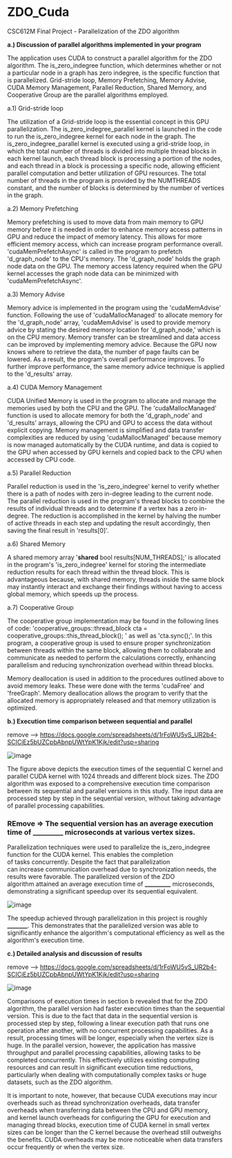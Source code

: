 # ZDO_Cuda
CSC612M Final Project - Parallelization of the ZDO algorithm

**a.) Discussion of parallel algorithms implemented in your program**

The application uses CUDA to construct a parallel algorithm for the ZDO algorithm. The is_zero_indegree function, which determines whether or not a particular node in a graph has zero indegree, is the specific function that is parallelized. Grid-stride loop, Memory Prefetching, Memory Advise, CUDA Memory Management, Parallel Reduction, Shared Memory, and Cooperative Group are the parallel algorithms employed.

a.1) Grid-stride loop

The utilization of a Grid-stride loop is the essential concept in this GPU parallelization. The is_zero_indegree_parallel kernel is launched in the code to run the is_zero_indegree kernel for each node in the graph. The is_zero_indegree_parallel kernel is executed using a grid-stride loop, in which the total number of threads is divided into multiple thread blocks in each kernel launch, each thread block is processing a portion of the nodes, and each thread in a block is processing a specific node, allowing efficient parallel computation and better utilization of GPU resources. The total number of threads in the program is provided by the NUMTHREADS constant, and the number of blocks is determined by the number of vertices in the graph. 

a.2) Memory Prefetching

Memory prefetching is used to move data from main memory to GPU memory before it is needed in order to enhance memory access patterns in GPU and reduce the impact of memory latency. This allows for more efficient memory access, which can increase program performance overall. 'cudaMemPrefetchAsync' is called in the program to prefetch 'd_graph_node' to the CPU's memory. The 'd_graph_node' holds the graph node data on the GPU. The memory access latency required when the GPU kernel accesses the graph node data can be minimized with 'cudaMemPrefetchAsync'.

a.3) Memory Advise

Memory advice is implemented in the program using the 'cudaMemAdvise' function. Following the use of 'cudaMallocManaged' to allocate memory for the 'd_graph_node' array, 'cudaMemAdvise' is used to provide memory advice by stating the desired memory location for 'd_graph_node,' which is on the CPU memory. Memory transfer can be streamlined and data access can be improved by implementing memory advice. Because the GPU now knows where to retrieve the data, the number of page faults can be lowered. As a result, the program's overall performance improves. To further improve performance, the same memory advice technique is applied to the 'd_results' array.

a.4) CUDA Memory Management

CUDA Unified Memory is used in the program to allocate and manage the memories used by both the CPU and the GPU. The 'cudaMallocManaged' function is used to allocate memory for both the 'd_graph_node' and 'd_results' arrays, allowing the CPU and GPU to access the data without explicit copying. Memory management is simplified and data transfer complexities are reduced by using 'cudaMallocManaged' because memory is now managed automatically by the CUDA runtime, and data is copied to the GPU when accessed by GPU kernels and copied back to the CPU when accessed by CPU code.

a.5) Parallel Reduction

Parallel reduction is used in the 'is_zero_indegree' kernel to verify whether there is a path of nodes with zero in-degree leading to the current node. The parallel reduction is used in the program's thread blocks to combine the results of individual threads and to determine if a vertex has a zero in-degree. The reduction is accomplished in the kernel by halving the number of active threads in each step and updating the result accordingly, then saving the final result in 'results[0]'. 

a.6) Shared Memory

A shared memory array '__shared__ bool results[NUM_THREADS];' is allocated in the program's 'is_zero_indegree' kernel for storing the intermediate reduction results for each thread within the thread block. This is advantageous because, with shared memory, threads inside the same block may instantly interact and exchange their findings without having to access global memory, which speeds up the process.

a.7) Cooperative Group

The cooperative group implementation may be found in the following lines of code: 'cooperative_groups::thread_block cta = cooperative_groups::this_thread_block();
' as well as 'cta.sync();'. In this program, a cooperative group is used to ensure proper synchronization between threads within the same block, allowing them to collaborate and communicate as needed to perform the calculations correctly, enhancing parallelism and reducing synchronization overhead within thread blocks.

Memory deallocation is used in addition to the procedures outlined above to avoid memory leaks. These were done with the terms 'cudaFree' and 'freeGraph'. Memory deallocation allows the program to verify that the allocated memory is appropriately released and that memory utilization is optimized.  

**b.) Execution time comparison between sequential and parallel**

remove -->  https://docs.google.com/spreadsheets/d/1rFoWU5vS_UR2b4-SCICiEz5bUZCpbAbnpUWtYpK1Kjk/edit?usp=sharing

![image](https://github.com/HannahChen19/ZDO_Cuda/assets/140621087/adcdd967-5e0a-4bf7-9ec1-8eb7884c68a0)




The figure above depicts the execution times of the sequential C kernel and parallel CUDA kernel with 1024 threads and different block sizes. The ZDO algorithm was exposed to a comprehensive execution time comparison between its sequential and parallel versions in this study. The input data are processed step by step in the sequential version, without taking advantage of parallel processing capabilities. 

### REmove => The sequential version has an average execution time of **_________** microseconds at various vertex sizes.

Parallelization techniques were used to parallelize the is_zero_indegree function for the CUDA kernel. This enables the completion of tasks concurrently. Despite the fact that parallelization can increase communication overhead due to synchronization needs, the results were favorable. The parallelized version of the ZDO algorithm attained an average execution time of **_________** microseconds, demonstrating a significant speedup over its sequential equivalent. 

![image](https://github.com/HannahChen19/ZDO_Cuda/assets/140621087/b792fe42-afe4-4d2e-bfeb-2ac5b71be1f7)


The speedup achieved through parallelization in this project is roughly **_______**. This demonstrates that the parallelized version was able to significantly enhance the algorithm's computational efficiency as well as the algorithm's execution time.

**c.) Detailed analysis and discussion of results**

remove -->  https://docs.google.com/spreadsheets/d/1rFoWU5vS_UR2b4-SCICiEz5bUZCpbAbnpUWtYpK1Kjk/edit?usp=sharing



![image](https://github.com/HannahChen19/ZDO_Cuda/assets/140621087/f58c327d-15cb-4a7e-83a3-c1e958459e3e)



Comparisons of execution times in section b revealed that for the ZDO algorithm, the parallel version had faster execution times than the sequential version. This is due to the fact that data in the sequential version is processed step by step, following a linear execution path that runs one operation after another, with no concurrent processing capabilities. As a result, processing times will be longer, especially when the vertex size is huge. In the parallel version, however, the application has massive throughput and parallel processing capabilities, allowing tasks to be completed concurrently. This effectively utilizes existing computing resources and can result in significant execution time reductions, particularly when dealing with computationally complex tasks or huge datasets, such as the ZDO algorithm.

It is important to note, however, that because CUDA executions may incur overheads such as thread synchronization overheads, data transfer overheads when transferring data between the CPU and GPU memory, and kernel launch overheads for configuring the GPU for execution and managing thread blocks, execution time of CUDA kernel in small vertex sizes can be longer than the C kernel because the overhead still outweighs the benefits. CUDA overheads may be more noticeable when data transfers occur frequently or when the vertex size.
